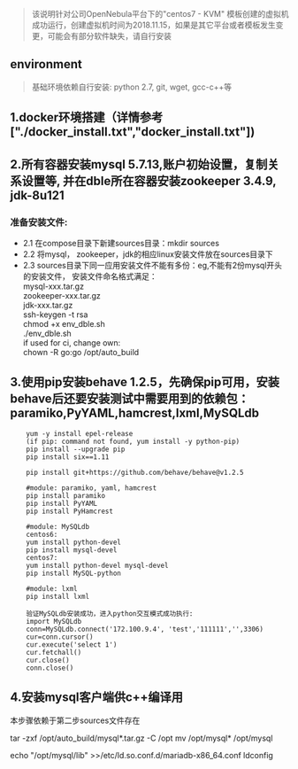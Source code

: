 > 该说明针对公司OpenNebula平台下的"centos7 - KVM" 模板创建的虚拟机成功运行，创建虚拟机时间为2018.11.15，如果是其它平台或者模板发生变更，可能会有部分软件缺失，请自行安装
## environment
> 基础环境依赖自行安装: python 2.7, git, wget, gcc-c++等

## 1.docker环境搭建（详情参考["./docker_install.txt","docker_install.txt"])
## 2.所有容器安装mysql 5.7.13,账户初始设置，复制关系设置等, 并在dble所在容器安装zookeeper 3.4.9, jdk-8u121
### 准备安装文件:   
  + 2.1 在compose目录下新建sources目录：mkdir sources  
  + 2.2 将mysql， zookeeper，jdk的相应linux安装文件放在sources目录下   
  + 2.3 sources目录下同一应用安装文件不能有多份：eg,不能有2份mysql开头的安装文件， 安装文件命名格式满足：  
  mysql-xxx.tar.gz  
  zookeeper-xxx.tar.gz  
  jdk-xxx.tar.gz  
  ssh-keygen -t rsa  
  chmod +x env_dble.sh  
  ./env_dble.sh  
  if used for ci, change own:   
  chown -R go:go /opt/auto_build  
## 3.使用pip安装behave 1.2.5，先确保pip可用，安装behave后还要安装测试中需要用到的依赖包：paramiko,PyYAML,hamcrest,lxml,MySQLdb
```
    yum -y install epel-release
    (if pip: command not found, yum install -y python-pip)
    pip install --upgrade pip
    pip install six==1.11

    pip install git+https://github.com/behave/behave@v1.2.5

    #module: paramiko, yaml, hamcrest
    pip install paramiko
    pip install PyYAML
    pip install PyHamcrest

    #module: MySQLdb
    centos6:
    yum install python-devel
    pip install mysql-devel
    centos7:
    yum install python-devel mysql-devel
    pip install MySQL-python

    #module: lxml
    pip install lxml

    验证MySQLdb安装成功，进入python交互模式成功执行:
    import MySQLdb
    conn=MySQLdb.connect('172.100.9.4', 'test','111111','',3306)
    cur=conn.cursor()
    cur.execute('select 1')
    cur.fetchall()
    cur.close()
    conn.close()
```
## 4.安装mysql客户端供c++编译用
本步骤依赖于第二步sources文件存在

tar -zxf /opt/auto_build/mysql*.tar.gz -C /opt
mv /opt/mysql* /opt/mysql

echo "/opt/mysql/lib" >>/etc/ld.so.conf.d/mariadb-x86_64.conf
ldconfig

